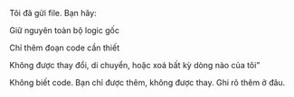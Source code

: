 Tôi đã gửi file. Bạn hãy:

Giữ nguyên toàn bộ logic gốc

Chỉ thêm đoạn code cần thiết

Không được thay đổi, di chuyển, hoặc xoá bất kỳ dòng nào của tôi”



Không biết code. Bạn chỉ được thêm, không được thay. Ghi rõ thêm ở đâu.
